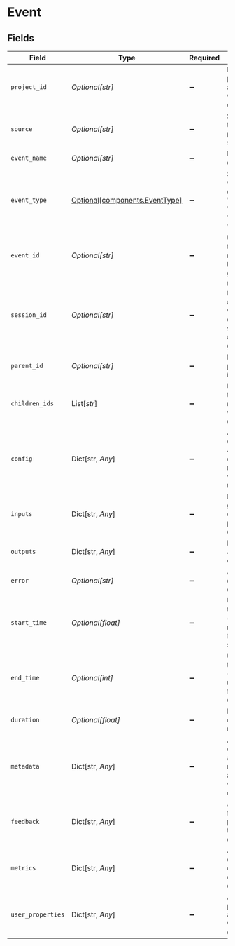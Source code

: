 # Event


## Fields

| Field                                                                                     | Type                                                                                      | Required                                                                                  | Description                                                                               |
| ----------------------------------------------------------------------------------------- | ----------------------------------------------------------------------------------------- | ----------------------------------------------------------------------------------------- | ----------------------------------------------------------------------------------------- |
| `project_id`                                                                              | *Optional[str]*                                                                           | :heavy_minus_sign:                                                                        | Name of project associated with the event                                                 |
| `source`                                                                                  | *Optional[str]*                                                                           | :heavy_minus_sign:                                                                        | Source of the event - production, staging, etc                                            |
| `event_name`                                                                              | *Optional[str]*                                                                           | :heavy_minus_sign:                                                                        | Name of the event                                                                         |
| `event_type`                                                                              | [Optional[components.EventType]](../../models/components/eventtype.md)                    | :heavy_minus_sign:                                                                        | Specify whether the event is of "session", "model", "tool" or "chain" type                |
| `event_id`                                                                                | *Optional[str]*                                                                           | :heavy_minus_sign:                                                                        | Unique id of the event, if not set, it will be auto-generated                             |
| `session_id`                                                                              | *Optional[str]*                                                                           | :heavy_minus_sign:                                                                        | Unique id of the session associated with the event, if not set, it will be auto-generated |
| `parent_id`                                                                               | *Optional[str]*                                                                           | :heavy_minus_sign:                                                                        | Id of the parent event if nested                                                          |
| `children_ids`                                                                            | List[*str*]                                                                               | :heavy_minus_sign:                                                                        | Id of events that are nested within the event                                             |
| `config`                                                                                  | Dict[str, *Any*]                                                                          | :heavy_minus_sign:                                                                        | Associated configuration JSON for the event - model name, vector index name, etc          |
| `inputs`                                                                                  | Dict[str, *Any*]                                                                          | :heavy_minus_sign:                                                                        | Input JSON given to the event - prompt, chunks, etc                                       |
| `outputs`                                                                                 | Dict[str, *Any*]                                                                          | :heavy_minus_sign:                                                                        | Final output JSON of the event                                                            |
| `error`                                                                                   | *Optional[str]*                                                                           | :heavy_minus_sign:                                                                        | Any error description if event failed                                                     |
| `start_time`                                                                              | *Optional[float]*                                                                         | :heavy_minus_sign:                                                                        | UTC timestamp (in milliseconds) for the event start                                       |
| `end_time`                                                                                | *Optional[int]*                                                                           | :heavy_minus_sign:                                                                        | UTC timestamp (in milliseconds) for the event end                                         |
| `duration`                                                                                | *Optional[float]*                                                                         | :heavy_minus_sign:                                                                        | How long the event took in milliseconds                                                   |
| `metadata`                                                                                | Dict[str, *Any*]                                                                          | :heavy_minus_sign:                                                                        | Any system or application metadata associated with the event                              |
| `feedback`                                                                                | Dict[str, *Any*]                                                                          | :heavy_minus_sign:                                                                        | Any user feedback provided for the event output                                           |
| `metrics`                                                                                 | Dict[str, *Any*]                                                                          | :heavy_minus_sign:                                                                        | Any values computed over the output of the event                                          |
| `user_properties`                                                                         | Dict[str, *Any*]                                                                          | :heavy_minus_sign:                                                                        | Any user properties associated with the event                                             |